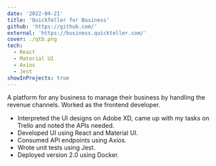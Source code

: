 ```yaml
---
date: '2022-04-21'
title: 'QuickTeller for Business'
github: 'https://github.com/'
external: 'https://business.quickteller.com/'
cover: ./qtb.png
tech:
  - React
  - Material UI
  - Axios
  - Jest
showInProjects: true
---
```


A platform for any business to manage their business by handling the revenue channels.
Worked as the frontend developer.
- Interpreted the UI designs on Adobe XD, came up with my tasks on Trello and noted the APIs needed.
- Developed UI using React and Material UI.
- Consumed API endpoints using Axios.
- Wrote unit tests using Jest.
- Deployed version 2.0 using Docker.
